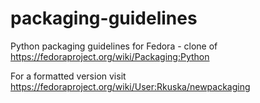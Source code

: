# packaging-guidelines
Python packaging guidelines for Fedora - clone of https://fedoraproject.org/wiki/Packaging:Python

For a formatted version visit https://fedoraproject.org/wiki/User:Rkuska/newpackaging
